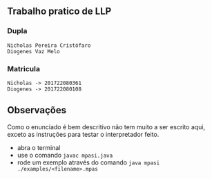 ## Trabalho pratico de LLP


### Dupla

    Nicholas Pereira Cristófaro
    Diogenes Vaz Melo

### Matricula

    Nicholas -> 201722080361
    Diogenes -> 201722080108



## Observações

Como o enunciado é bem descritivo não tem muito a ser escrito aqui, exceto as instruções para testar o interpretador feito.

- abra o terminal
- use o comando `javac mpasi.java`
- rode um exemplo através do comando `java mpasi ./examples/<filename>.mpas`
